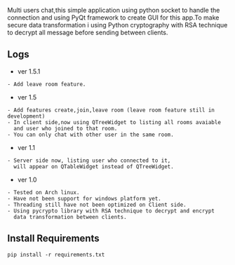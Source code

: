 

Multi users chat,this simple application using python socket to handle the connection and using PyQt framework to create GUI for this app.To make secure data transformation i using Python cryptography with RSA technique to decrypt all message before sending between clients.

## Logs
   * ver 1.5.1
    
    - Add leave room feature.
   
   * ver 1.5
    
    - Add features create,join,leave room (leave room feature still in development)
    - In client side,now using QTreeWidget to listing all rooms avaiable
      and user who joined to that room.
    - You can only chat with other user in the same room.
   
   * ver 1.1
   
    - Server side now, listing user who connected to it,
      will appear on QTableWidget instead of QTreeWidget.
   
   * ver 1.0
    
    - Tested on Arch linux.
    - Have not been support for windows platform yet.
    - Threading still have not been optimized on Client side.
    - Using pycrypto library with RSA technique to decrypt and encrypt 
      data transformation between clients.

## Install Requirements
    pip install -r requirements.txt

